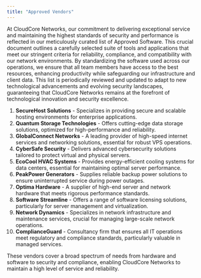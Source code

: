 ```yaml
---
title: "Approved Vendors"
---
```


At CloudCore Networks, our commitment to delivering exceptional service and
maintaining the highest standards of security and performance is reflected in
our meticulously curated list of Approved Software. This crucial document
outlines a carefully selected suite of tools and applications that meet our
stringent criteria for reliability, compliance, and compatibility with our
network environments. By standardizing the software used across our operations,
we ensure that all team members have access to the best resources, enhancing
productivity while safeguarding our infrastructure and client data. This list is
periodically reviewed and updated to adapt to new technological advancements and
evolving security landscapes, guaranteeing that CloudCore Networks remains at
the forefront of technological innovation and security excellence.

1. **SecureHost Solutions** - Specializes in providing secure and scalable
   hosting environments for enterprise applications.
2. **Quantum Storage Technologies** - Offers cutting-edge data storage
   solutions, optimized for high-performance and reliability.
3. **GlobalConnect Networks** - A leading provider of high-speed internet
   services and networking solutions, essential for robust VPS operations.
4. **CyberSafe Security** - Delivers advanced cybersecurity solutions tailored
   to protect virtual and physical servers.
5. **EcoCool HVAC Systems** - Provides energy-efficient cooling systems for data
   centers, essential for maintaining optimal server performance.
6. **PeakPower Generators** - Supplies reliable backup power solutions to ensure
   uninterrupted service during power outages.
7. **Optima Hardware** - A supplier of high-end server and network hardware that
   meets rigorous performance standards.
8. **Software Streamline** - Offers a range of software licensing solutions,
   particularly for server management and virtualization.
9. **Network Dynamics** - Specializes in network infrastructure and maintenance
   services, crucial for managing large-scale network operations.
10. **ComplianceGuard** - Consultancy firm that ensures all IT operations meet
    regulatory and compliance standards, particularly valuable in managed
    services.

These vendors cover a broad spectrum of needs from hardware and software to
security and compliance, enabling CloudCore Networks to maintain a high level of
service and reliability.